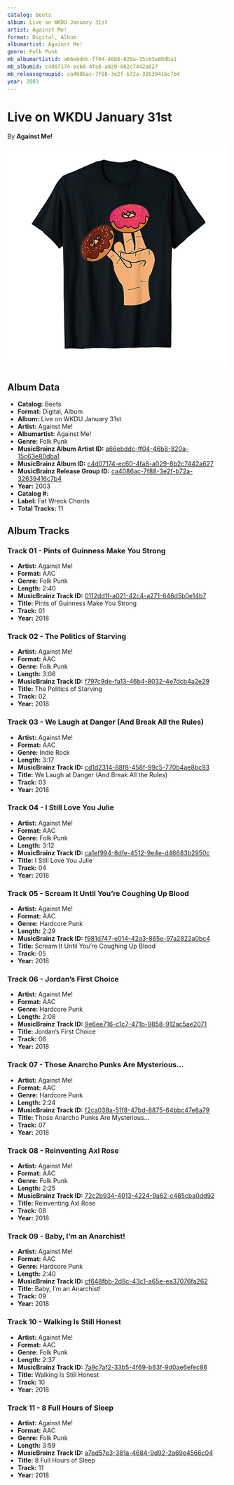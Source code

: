 ```yaml
---
catalog: Beets
album: Live on WKDU January 31st
artist: Against Me!
format: Digital, Album
albumartist: Against Me!
genre: Folk Punk
mb_albumartistid: a66ebddc-ff04-46b8-820a-15c63e80dba1
mb_albumid: c4d07174-ec60-4fa8-a029-8b2c7442a627
mb_releasegroupid: ca4086ac-7f88-3e2f-b72a-32639416c7b4
year: 2003
---
```


# Live on WKDU January 31st

By **Against Me!**

![](../../assets/beetscovers/Against_Me!-Live_on_WKDU_January_31st.jpg)

## Album Data

- **Catalog:** Beets
- **Format:** Digital, Album
- **Album:** Live on WKDU January 31st
- **Artist:** Against Me!
- **Albumartist:** Against Me!
- **Genre:** Folk Punk
- **MusicBrainz Album Artist ID:** [a66ebddc-ff04-46b8-820a-15c63e80dba1](https://musicbrainz.org/artist/a66ebddc-ff04-46b8-820a-15c63e80dba1)
- **MusicBrainz Album ID:** [c4d07174-ec60-4fa8-a029-8b2c7442a627](https://musicbrainz.org/release/c4d07174-ec60-4fa8-a029-8b2c7442a627)
- **MusicBrainz Release Group ID:** [ca4086ac-7f88-3e2f-b72a-32639416c7b4](https://musicbrainz.org/release-group/ca4086ac-7f88-3e2f-b72a-32639416c7b4)
- **Year:** 2003
- **Catalog #:** 
- **Label:** Fat Wreck Chords
- **Total Tracks:** 11

## Album Tracks

### Track 01 - Pints of Guinness Make You Strong

- **Artist:** Against Me!
- **Format:** AAC
- **Genre:** Folk Punk
- **Length:** 2:40
- **MusicBrainz Track ID:** [0112dd1f-a021-42c4-a271-646d5b0e14b7](https://musicbrainz.org/recording/0112dd1f-a021-42c4-a271-646d5b0e14b7)
- **Title:** Pints of Guinness Make You Strong
- **Track:** 01
- **Year:** 2018

### Track 02 - The Politics of Starving

- **Artist:** Against Me!
- **Format:** AAC
- **Genre:** Folk Punk
- **Length:** 3:06
- **MusicBrainz Track ID:** [f797c9de-fa13-46b4-8032-4e7dcb4a2e29](https://musicbrainz.org/recording/f797c9de-fa13-46b4-8032-4e7dcb4a2e29)
- **Title:** The Politics of Starving
- **Track:** 02
- **Year:** 2018

### Track 03 - We Laugh at Danger (And Break All the Rules)

- **Artist:** Against Me!
- **Format:** AAC
- **Genre:** Indie Rock
- **Length:** 3:17
- **MusicBrainz Track ID:** [cd1d2314-88f8-458f-99c5-770b4ae8bc93](https://musicbrainz.org/recording/cd1d2314-88f8-458f-99c5-770b4ae8bc93)
- **Title:** We Laugh at Danger (And Break All the Rules)
- **Track:** 03
- **Year:** 2018

### Track 04 - I Still Love You Julie

- **Artist:** Against Me!
- **Format:** AAC
- **Genre:** Folk Punk
- **Length:** 3:12
- **MusicBrainz Track ID:** [ca1ef994-8dfe-4512-9e4e-d46683b2950c](https://musicbrainz.org/recording/ca1ef994-8dfe-4512-9e4e-d46683b2950c)
- **Title:** I Still Love You Julie
- **Track:** 04
- **Year:** 2018

### Track 05 - Scream It Until You’re Coughing Up Blood

- **Artist:** Against Me!
- **Format:** AAC
- **Genre:** Hardcore Punk
- **Length:** 2:29
- **MusicBrainz Track ID:** [f981d747-e014-42a3-865e-97a2822a0bc4](https://musicbrainz.org/recording/f981d747-e014-42a3-865e-97a2822a0bc4)
- **Title:** Scream It Until You’re Coughing Up Blood
- **Track:** 05
- **Year:** 2018

### Track 06 - Jordan’s First Choice

- **Artist:** Against Me!
- **Format:** AAC
- **Genre:** Hardcore Punk
- **Length:** 2:08
- **MusicBrainz Track ID:** [9e6ee716-c1c7-471b-9858-912ac5ae2071](https://musicbrainz.org/recording/9e6ee716-c1c7-471b-9858-912ac5ae2071)
- **Title:** Jordan’s First Choice
- **Track:** 06
- **Year:** 2018

### Track 07 - Those Anarcho Punks Are Mysterious…

- **Artist:** Against Me!
- **Format:** AAC
- **Genre:** Hardcore Punk
- **Length:** 2:24
- **MusicBrainz Track ID:** [f2ca038a-51f8-47bd-8875-64bbc47e8a79](https://musicbrainz.org/recording/f2ca038a-51f8-47bd-8875-64bbc47e8a79)
- **Title:** Those Anarcho Punks Are Mysterious…
- **Track:** 07
- **Year:** 2018

### Track 08 - Reinventing Axl Rose

- **Artist:** Against Me!
- **Format:** AAC
- **Genre:** Folk Punk
- **Length:** 2:25
- **MusicBrainz Track ID:** [72c2b934-4013-4224-9a62-c485cba0dd92](https://musicbrainz.org/recording/72c2b934-4013-4224-9a62-c485cba0dd92)
- **Title:** Reinventing Axl Rose
- **Track:** 08
- **Year:** 2018

### Track 09 - Baby, I’m an Anarchist!

- **Artist:** Against Me!
- **Format:** AAC
- **Genre:** Hardcore Punk
- **Length:** 2:40
- **MusicBrainz Track ID:** [cf648fbb-2d8c-43c1-a65e-ea37076fa262](https://musicbrainz.org/recording/cf648fbb-2d8c-43c1-a65e-ea37076fa262)
- **Title:** Baby, I’m an Anarchist!
- **Track:** 09
- **Year:** 2018

### Track 10 - Walking Is Still Honest

- **Artist:** Against Me!
- **Format:** AAC
- **Genre:** Folk Punk
- **Length:** 2:37
- **MusicBrainz Track ID:** [7a9c7af2-33b5-4f69-b63f-9d0ae6efec86](https://musicbrainz.org/recording/7a9c7af2-33b5-4f69-b63f-9d0ae6efec86)
- **Title:** Walking Is Still Honest
- **Track:** 10
- **Year:** 2018

### Track 11 - 8 Full Hours of Sleep

- **Artist:** Against Me!
- **Format:** AAC
- **Genre:** Folk Punk
- **Length:** 3:59
- **MusicBrainz Track ID:** [a7ed57e3-381a-4684-9d92-2a69e4566c04](https://musicbrainz.org/recording/a7ed57e3-381a-4684-9d92-2a69e4566c04)
- **Title:** 8 Full Hours of Sleep
- **Track:** 11
- **Year:** 2018

